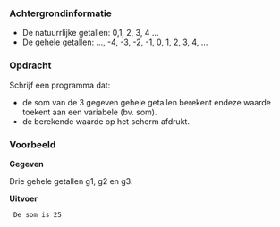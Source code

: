 ### Achtergrondinformatie

- De natuurrlijke getallen: 0,1, 2, 3, 4 ...
- De gehele getallen: ..., -4, -3, -2, -1, 0, 1, 2, 3, 4, ...

### Opdracht

Schrijf een programma dat:

- de som van de 3 gegeven gehele getallen berekent endeze waarde toekent aan een variabele (bv. som).
- de berekende waarde op het scherm afdrukt.

### Voorbeeld

**Gegeven**

Drie gehele getallen g1, g2 en g3.

**Uitvoer**

     De som is 25

